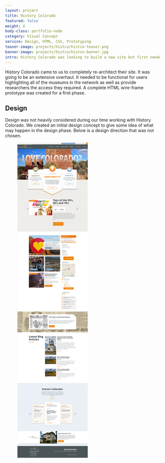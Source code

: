 ```yaml
---
layout: project
title: History Colorado
featured: false 
weight: 4
body-class: portfolio-node
category: Visual Concept
service: Design, HTML, CSS, Prototyping
teaser-image: projects/histco/histco-teaser.png
banner-image: projects/histco/histco-banner.jpg
intro: History Colorado was looking to build a new site but first needed buy-in and funding. While at NEWMEDIA we created a click through responsive prototype that helped give them the ability to acquire funds from donors and buy-in from management.
---
```

<section class="information">
	<div class="two-column">
		<p>History Colorado came to us to completely re-architect their site. It was going to be an extensive overhaul. It needed to be functional for users highlighting all of the museums in the network as well as provide researchers the access they required. A complete HTML wire-frame prototype was created for a first phase.</p>
		<h2>Design</h2> 
		<p>Design was not heavily considered during our time working with History Colorado. We created an initial design concept to give some idea of what may happen in the design phase. Below is a design direction that was not chosen.</p>
	</div>

<figure class="row img-section">
	<img src="/assets/img/projects/histco/histco.jpg" alt="">
</figure>

</section>